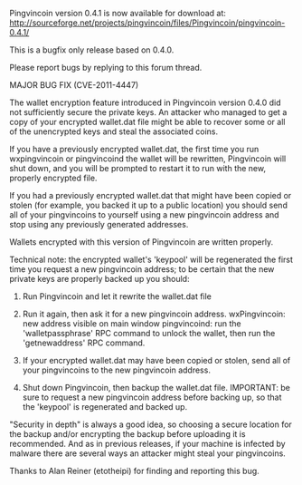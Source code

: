 Pingvincoin version 0.4.1 is now available for download at:
http://sourceforge.net/projects/pingvincoin/files/Pingvincoin/pingvincoin-0.4.1/

This is a bugfix only release based on 0.4.0.

Please report bugs by replying to this forum thread.

MAJOR BUG FIX  (CVE-2011-4447)

The wallet encryption feature introduced in Pingvincoin version 0.4.0 did not sufficiently secure the private keys. An attacker who
managed to get a copy of your encrypted wallet.dat file might be able to recover some or all of the unencrypted keys and steal the
associated coins.

If you have a previously encrypted wallet.dat, the first time you run wxpingvincoin or pingvincoind the wallet will be rewritten, Pingvincoin will
shut down, and you will be prompted to restart it to run with the new, properly encrypted file.

If you had a previously encrypted wallet.dat that might have been copied or stolen (for example, you backed it up to a public
location) you should send all of your pingvincoins to yourself using a new pingvincoin address and stop using any previously generated addresses.

Wallets encrypted with this version of Pingvincoin are written properly.

Technical note: the encrypted wallet's 'keypool' will be regenerated the first time you request a new pingvincoin address; to be certain that the
new private keys are properly backed up you should:

1. Run Pingvincoin and let it rewrite the wallet.dat file

2. Run it again, then ask it for a new pingvincoin address.
wxPingvincoin: new address visible on main window
pingvincoind: run the 'walletpassphrase' RPC command to unlock the wallet,  then run the 'getnewaddress' RPC command.

3. If your encrypted wallet.dat may have been copied or stolen, send all of your pingvincoins to the new pingvincoin address.

4. Shut down Pingvincoin, then backup the wallet.dat file.
IMPORTANT: be sure to request a new pingvincoin address before backing up, so that the 'keypool' is regenerated and backed up.

"Security in depth" is always a good idea, so choosing a secure location for the backup and/or encrypting the backup before uploading it is recommended. And as in previous releases, if your machine is infected by malware there are several ways an attacker might steal your pingvincoins.

Thanks to Alan Reiner (etotheipi) for finding and reporting this bug.
